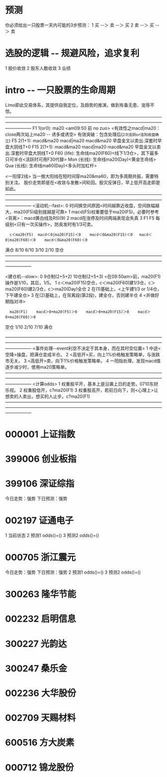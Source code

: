 # 预测

你必须给出一只股票一天内可能的3步预测：
1 买 --＞ 卖 --＞ 买
2 卖 --＞ 买 --＞ 卖

# 选股的逻辑 -- 规避风险，追求复利

1 股价收敛
2 股东人数收敛
3 业绩

# intro -- 一只股票的生命周期

Limo即此交易体系，其提供自我定位，及趋势的推演，做到有备无患、宠辱不惊。
——————————————————————————————————————————————————————————————————————————————
F1  1(or0): ma20 <am09:50 前 no zuo> <有效性之macd|ma20：close两次站上ma20 -- 诱多或诱空>
            有效突破：包含处理后(`2次连阴or连阳收盘确立`)
F5  2(1+1): macd&ma20 macd|ma20 macd&ma20 早盘金叉以卖出.深套时早盘大阴线T+0
F15 2(1+1): macd&ma20 macd|ma20 macd&ma20 早盘金叉以卖出.深套时早盘大阴线T+0
F60 (life): 生命线ma20(F60)<线下1/3仓>，其下最多只可半仓<活跃时可用F30代替>
Mon (长线): 生命线ma20(Day)<黄金生命线>
Qua (长线): 生命线ma60(Day)<多头时加杠杆>

<一阳穿2线> 当一根大阳线在短时间穿ma20&ma60，即为多周期共振，需要特别关注。
            股价走势即是在<收敛与发散>间轮回。股灾反弹日，早上低开高走即是如此。
——————————————————————————————————————————————————————————————————————————————
<滚动机--fast>: 
0 时间换空间原因<时间越靠近收盘，空间跌幅越大，ma20(F5)级别就越是可靠>
1 macd(F5)权重要低于ma20(F5)，必要时参考<背离>：macd黄白线及RSI(9)
2 macd在涨停及时间两端表现会失真
3 F1 F5 每级别<只有一次买操作>，防突发时有1/3可卖。

      c＜ma20(F5)  macd＜0|ma20(F15)＜0    macd＜0&ma20(F15)＜0   macd＜0|ma20(F60)＜0    macd＜0&ma20(F60)＜0
满仓            8/10                   6/10                    3/10                  2/10                     空仓
——————————————————————————————————————————————————————————————————————————————

<建仓机--slow>: 
0 9仓制(2+5+2) 10仓制(2+5+3)
  <在09:50am>前，ma20(F1)操作是1/10，其后，1/5。
1 c＜ma20(F15)空仓，c＜ma20(F60)建1/3仓，c＞ma20(F60)建2/3仓，c＞ma20(Day)全仓
2 在(1)基础上，<上午建1/3 or 1/4仓，下午建全仓>
3 在(2)基础上，在背离段(第2段)，建全仓，否则建半仓
4 <并做好期指对冲>

      ma20(F1)    macd＞0+ma20(F5)＞0    macd＞0+ma20(F15)＞0    macd＞0+ma20(F60)＞0
空仓          1/10                   2/10                    7/10                    满仓

——————————————————————————————————————————————————————————————————————————————
<事件处理--event利空不决定于其本身，而在其时空位置>
1 中途<空降>操盘，把满仓变成半仓。
2 <高低开>买，向上1%价格触发策略单，与涨跌市无关。
3 <高低开>卖，向下1%价格触发策略单。 
4 一阳指处理，发现macd值逐步减少时，使用ma20策略单。
——————————————————————————————————————————————————————————————————————————————
<计算odds>
1 权重股平开，基本上是沿袭上日的走势。0710东财乐视。
2 权重股低开，c?ma20(F1)
3 权重股高开，若前日向下，则<心理上>让想卖的人卖出，想买的人止步。c?ma20(F1)
——————————————————————————————————————————————————————————————————————————————

# 000001	上证指数
# 399006	创业板指
# 399106	深证综指
今日走势：强势
下日预测：强势

# 002197	证通电子
1 当前状态
2 预测1 odds()=()
3 预测2 odds()=()

# 000705	浙江震元
今日走势：强势
下日预测：强势
2 预测1 odds()=()
3 预测2 odds()=()

# 300263	隆华节能
# 002232	启明信息
# 300227	光韵达
# 300247	桑乐金
# 002236	大华股份
# 002709	天赐材料
# 600516	方大炭素
# 000712	锦龙股份
